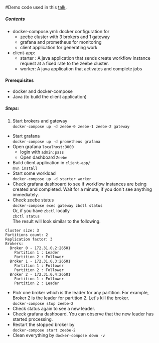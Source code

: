 #Demo code used in this [talk](https://www.camundacon.com/agenda/session/94358).

##### Contents
* docker-compose.yml: docker configuration for
    * zeebe cluster with 3 brokers and 1 gateway
    * grafana and prometheus for monitoring
    * client application for generating work
* client-app:
    * starter : A java application that sends create workflow instance request at a fixed rate to the zeebe cluster.
    * worker: A java application that activates and complete jobs

#### Prerequisites

* docker and docker-compose
* Java (to build the client application)

##### Steps:
1. Start brokers and gateway  
`docker-compose up -d zeebe-0 zeebe-1 zeebe-2 gateway`
* Start grafana  
`docker-compose up -d prometheus grafana`
* Open grafana `localhost:3000`
    * login with `admin:pass`
    * Open dashboard `Zeebe`
* Build client application in `client-app/`  
`mvn install`
* Start some workload  
`docker-compose up -d starter worker`
* Check grafana dashboard to see if workflow instances are being created and completed. Wait for a minute, if you don't see anything immediately.
* Check zeebe status  
`docker-compose exec gateway zbctl status`  
Or, if you have `zbctl` locally  
`zbctl status`  
The result will look similar to the following.
```
Cluster size: 3
Partitions count: 2
Replication factor: 3
Brokers:
  Broker 0 - 172.31.0.2:26501
    Partition 1 : Leader
    Partition 2 : Follower
  Broker 1 - 172.31.0.3:26501
    Partition 1 : Follower
    Partition 2 : Follower
  Broker 2 - 172.31.0.4:26501
    Partition 1 : Follower
    Partition 2 : Leader
```
* Pick one broker which is the leader for any partition. For example, Broker 2 is the leader for partition 2. Let's kill the broker.  
`docker-compose stop zeebe-2`
* Check status again to see a new leader.
* Check grafana dashboard. You can observe that the new leader has started processing.
* Restart the stopped broker by  
`docker-compose start zeebe-2`
* Clean everything by `docker-compose down -v`
